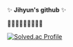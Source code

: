

<!--
**ji-hyun219/ji-hyun219** is a ✨ _special_ ✨ repository because its `README.md` (this file) appears on your GitHub profile.

Here are some ideas to get you started:

- 🔭 I’m currently working on ...
- 🌱 I’m currently learning ...
- 👯 I’m looking to collaborate on ...
- 🤔 I’m looking for help with ...
- 💬 Ask me about ...
- 📫 How to reach me: ...
- 😄 Pronouns: ...
- ⚡ Fun fact: ...
-->


✨ **Jihyun's github** ✨   


🏃🏻‍♀️🏃🏻‍♀️🏃🏻‍♀️    





[![Solved.ac Profile](http://mazassumnida.wtf/api/v2/generate_badge?boj=ix0219)](https://solved.ac/ix0219/)
